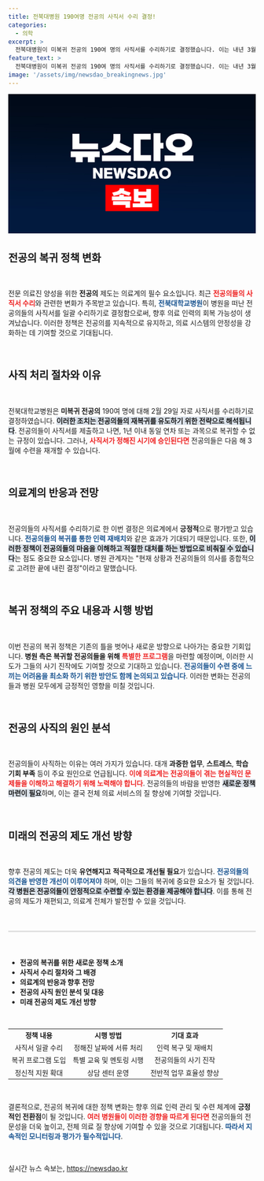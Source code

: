 ```yaml
---
title: 전북대병원 190여명 전공의 사직서 수리 결정!
categories:
  - 의학
excerpt: >
  전북대병원이 미복귀 전공의 190여 명의 사직서를 수리하기로 결정했습니다. 이는 내년 3월 복귀를 유도하기 위한 조치로, 의료계의 관심이 집중되고 있습니다. 전공의들의 향후 행보는 어떻게 될까요?
feature_text: >
  전북대병원이 미복귀 전공의 190여 명의 사직서를 수리하기로 결정했습니다. 이는 내년 3월 복귀를 유도하기 위한 조치로, 의료계의 관심이 집중되고 있습니다. 전공의들의 향후 행보는 어떻게 될까요?
image: '/assets/img/newsdao_breakingnews.jpg'
---
```


<p><img src="/assets/img/newsdao_breakingnews.jpg" alt="cryptoinkorea 속보" /></p>

<h2 data-ke-size="size26">전공의 복귀 정책 변화</h2>

<p data-ke-size="size16">&nbsp;</p>

<p data-ke-size="size16">전문 의료진 양성을 위한 <b>전공의</b> 제도는 의료계의 필수 요소입니다. 최근 <b><span style="color: #ee2323;">전공의들의 사직서 수리</span></b>와 관련한 변화가 주목받고 있습니다. 특히, <b><span style="color: #1a5490;">전북대학교병원</span></b>이 병원을 떠난 전공의들의 사직서를 일괄 수리하기로 결정함으로써, 향후 의료 인력의 회복 가능성이 생겨났습니다. 이러한 정책은 전공의를 지속적으로 유지하고, 의료 시스템의 안정성을 강화하는 데 기여할 것으로 기대됩니다.</p>

<p data-ke-size="size16">&nbsp;</p>

<h2 data-ke-size="size26">사직 처리 절차와 이유</h2>

<p data-ke-size="size16">&nbsp;</p>

<p data-ke-size="size16">전북대학교병원은 <b>미복귀 전공의</b> 190여 명에 대해 2월 29일 자로 사직서를 수리하기로 결정하였습니다. <b><span style="background-color: #21538527;">이러한 조치는 전공의들의 재복귀를 유도하기 위한 전략으로 해석됩니다</span></b>. 전공의들이 사직서를 제출하고 나면, 1년 이내 동일 연차 또는 과목으로 복귀할 수 없는 규정이 있습니다. 그러나, <b><span style="color: #ee2323;">사직서가 정해진 시기에 승인된다면</span></b> 전공의들은 다음 해 3월에 수련을 재개할 수 있습니다.</p>

<p data-ke-size="size16">&nbsp;</p>

<h2 data-ke-size="size26">의료계의 반응과 전망</h2>

<p data-ke-size="size16">&nbsp;</p>

<p data-ke-size="size16">전공의들의 사직서를 수리하기로 한 이번 결정은 의료계에서 <b>긍정적</b>으로 평가받고 있습니다. <b><span style="color: #1a5490;">전공의들의 복귀를 통한 인력 재배치</span></b>와 같은 효과가 기대되기 때문입니다. 또한, <b><span style="background-color: #21538527;">이러한 정책이 전공의들의 마음을 이해하고 적절한 대처를 하는 방법으로 비춰질 수 있습니다</span></b>는 점도 중요한 요소입니다. 병원 관계자는 "현재 상황과 전공의들의 의사를 종합적으로 고려한 끝에 내린 결정"이라고 말했습니다.</p>

<p data-ke-size="size16">&nbsp;</p>

<h2 data-ke-size="size26">복귀 정책의 주요 내용과 시행 방법</h2>

<p data-ke-size="size16">&nbsp;</p>

<p data-ke-size="size16">이번 전공의 복귀 정책은 기존의 틀을 벗어나 새로운 방향으로 나아가는 중요한 기회입니다. <b>병원 측은 복귀할 전공의들을 위해</b> <b><span style="color: #ee2323;">특별한 프로그램</span></b>을 마련할 예정이며, 이러한 시도가 그들의 사기 진작에도 기여할 것으로 기대하고 있습니다. <b><span style="color: #1a5490;">전공의들이 수련 중에 느끼는 어려움을 최소화 하기 위한 방안도 함께 논의되고 있습니다</span></b>. 이러한 변화는 전공의들과 병원 모두에게 긍정적인 영향을 미칠 것입니다.</p>

<p data-ke-size="size16">&nbsp;</p>

<h2 data-ke-size="size26">전공의 사직의 원인 분석</h2>

<p data-ke-size="size16">&nbsp;</p>

<p data-ke-size="size16">전공의들이 사직하는 이유는 여러 가지가 있습니다. 대개 <b>과중한 업무</b>, <b>스트레스</b>, <b>학습 기회 부족</b> 등이 주요 원인으로 언급됩니다. <b><span style="color: #ee2323;">이에 의료계는 전공의들이 겪는 현실적인 문제들을 이해하고 해결하기 위해 노력해야 합니다</span></b>. 전공의들의 바람을 반영한 <b><span style="background-color: #21538527;">새로운 정책 마련이 필요</span></b>하며, 이는 결국 전체 의료 서비스의 질 향상에 기여할 것입니다.</p>

<p data-ke-size="size16">&nbsp;</p>

<h2 data-ke-size="size26">미래의 전공의 제도 개선 방향</h2>

<p data-ke-size="size16">&nbsp;</p>

<p data-ke-size="size16">향후 전공의 제도는 더욱 <b>유연해지고</b> <b>적극적으로 개선될 필요</b>가 있습니다. <b><span style="color: #1a5490;">전공의들의 의견을 반영한 개선이 이루어져야</span></b> 하며, 이는 그들의 복귀에 중요한 요소가 될 것입니다. <b><span style="background-color: #21538527;">각 병원은 전공의들이 안정적으로 수련할 수 있는 환경을 제공해야 합니다</span></b>. 이를 통해 전공의 제도가 재편되고, 의료계 전체가 발전할 수 있을 것입니다.</p>

<p data-ke-size="size16">&nbsp;</p>

<hr style="height:3px; background-color:#e0e0e0; margin-top:20px; margin-bottom:20px;">

<p data-ke-size="size16">&nbsp;</p>

<ul>
    <li><b>전공의 복귀를 위한 새로운 정책 소개</b></li>
    <li><b>사직서 수리 절차와 그 배경</b></li>
    <li><b>의료계의 반응과 향후 전망</b></li>
    <li><b>전공의 사직 원인 분석 및 대응</b></li>
    <li><b>미래 전공의 제도 개선 방향</b></li>
</ul>

<p data-ke-size="size16">&nbsp;</p>

<table style="width: 100%; border-collapse: collapse;">
    <tr>
        <td style="text-align: center; height: 17px;"><b>정책 내용</b></td>
        <td style="text-align: center; height: 17px;"><b>시행 방법</b></td>
        <td style="text-align: center; height: 17px;"><b>기대 효과</b></td>
    </tr>
    <tr>
        <td style="text-align: center; height: 17px;">사직서 일괄 수리</td>
        <td style="text-align: center; height: 17px;">정해진 날짜에 서류 처리</td>
        <td style="text-align: center; height: 17px;">인력 복구 및 재배치</td>
    </tr>
    <tr>
        <td style="text-align: center; height: 17px;">복귀 프로그램 도입</td>
        <td style="text-align: center; height: 17px;">특별 교육 및 멘토링 시행</td>
        <td style="text-align: center; height: 17px;">전공의들의 사기 진작</td>
    </tr>
    <tr>
        <td style="text-align: center; height: 17px;">정신적 지원 확대</td>
        <td style="text-align: center; height: 17px;">상담 센터 운영</td>
        <td style="text-align: center; height: 17px;">전반적 업무 효율성 향상</td>
    </tr>
</table>

<p data-ke-size="size16">&nbsp;</p> 

<p data-ke-size="size16">결론적으로, 전공의 복귀에 대한 정책 변화는 향후 의료 인력 관리 및 수련 체계에 <b>긍정적인 전환점</b>이 될 것입니다. <b><span style="color: #ee2323;">여러 병원들이 이러한 경향을 따르게 된다면</span></b> 전공의들의 전문성을 더욱 높이고, 전체 의료 질 향상에 기여할 수 있을 것으로 기대됩니다. <b><span style="color: #1a5490;">따라서 지속적인 모니터링과 평가가 필수적입니다</span></b>.</p> 

<p data-ke-size="size16">&nbsp;</p>
실시간 뉴스 속보는, <a href="https://newsdao.kr" rel="dofollow">https://newsdao.kr</a>


